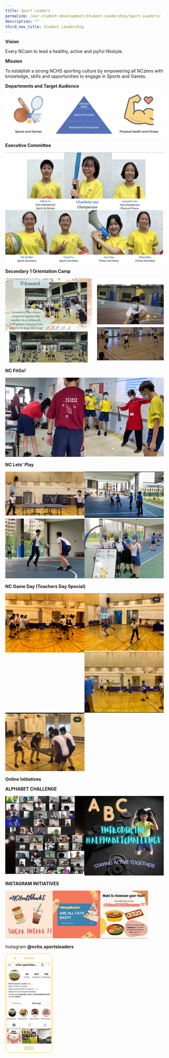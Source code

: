 ```yaml
---
title: Sport Leaders
permalink: /our-student-development/Student-Leadership/Sport-Leaders/
description: ""
third_nav_title: Student Leadership
---
```

**Vision**

Every NCzen to lead a healthy, active and joyful lifestyle.

**Mission**

To establish a strong NCHS sporting culture by empowering all NCzens with knowledge, skills and opportunities to engage in Sports and Games.&nbsp;

**Departments and Target Audience**

![](/images/sportleader.png)

**Executive Committee**

![](/images/sports%20leaders%20exco%202023.png)

**Secondary 1 Orientation Camp**

![](/images/image13.png)

**NC FitGo!**

<img src="/images/image5.png" style="width:50%;float:left">
		 <img src="/images/image14.png" style="width:50%">
		 
**NC Lets’ Play**

<img src="/images/sports.jpeg" style="width:50%;float:left">
		 <img src="/images/image22.jpeg" style="width:50%">
		 
<img src="/images/image11.jpeg" style="width:50%;float:left">
		 <img src="/images/sports2.jpeg" style="width:50%">
		 
**NC Game Day (Teachers Day Special)**

<img src="/images/sports3.jpeg" style="width:50%;float:left">
		 <img src="/images/sports4.jpeg" style="width:50%">
		 
<img src="/images/sports5.jpeg" style="width:50%;float:left">
		 <img src="/images/sports6.jpeg" style="width:50%">
		 
**Online Initiatives**

  

**ALPHABET CHALLENGE**

<img src="/images/image9.png" style="width:50%;float:left">
		 <img src="/images/sports2.png" style="width:50%">
		 
**INSTAGRAM INITIATIVES**

<img src="/images/image7.png" style="width:30%;float:left">
<img src="/images/image17.png" style="width:30%;float:left">
		 <img src="/images/image16.png" style="width:30%">
		 
Instagram&nbsp;**@nchs.sportsleaders**

 <img src="/images/image24.png" style="width:30%;float:left">